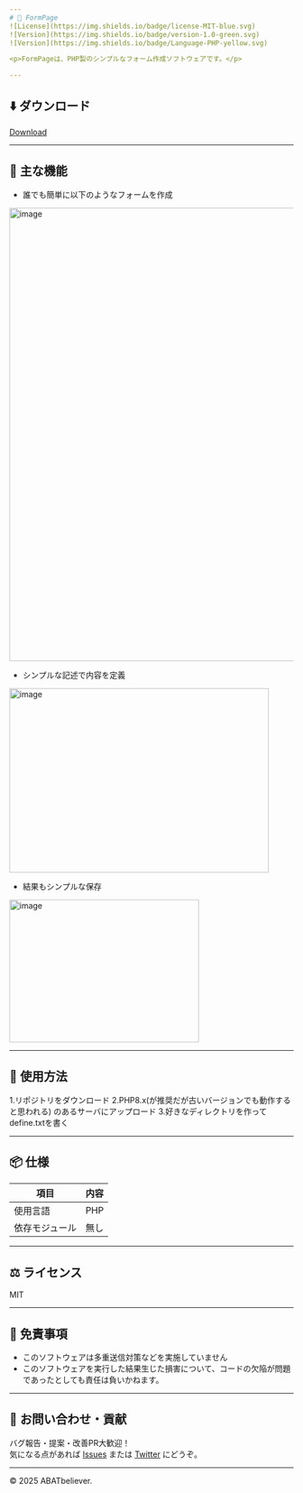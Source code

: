 ```yaml
---
# 💫 FormPage
![License](https://img.shields.io/badge/license-MIT-blue.svg)
![Version](https://img.shields.io/badge/version-1.0-green.svg)
![Version](https://img.shields.io/badge/Language-PHP-yellow.svg)

<p>FormPageは、PHP製のシンプルなフォーム作成ソフトウェアです。</p>

---
```

## ⬇️ ダウンロード
[Download](https://github.com/ABATBeliever/FormPage.PHP/releases)

---

## 🫠 主な機能
- 誰でも簡単に以下のようなフォームを作成
<img width="692" height="804" alt="image" src="https://github.com/user-attachments/assets/a07169dd-a749-4d37-869e-241460970cdf" />

- シンプルな記述で内容を定義
<img width="460" height="327" alt="image" src="https://github.com/user-attachments/assets/738874e8-8412-4fa0-b8a3-737a3c5fb5f4" />

- 結果もシンプルな保存
<img width="336" height="253" alt="image" src="https://github.com/user-attachments/assets/0b92e42c-7201-43d9-8733-f4d5b914cf5f" />

---
## 🚀 使用方法

1.リポジトリをダウンロード
2.PHP8.x(が推奨だが古いバージョンでも動作すると思われる) のあるサーバにアップロード
3.好きなディレクトリを作ってdefine.txtを書く

---
## 📦 仕様

| 項目           | 内容                                      |
|----------------|-------------------------------------------|
| 使用言語        | PHP     |
| 依存モジュール  | 無し |

---

## ⚖ ライセンス

MIT

---

## 🔐 免責事項

- このソフトウェアは多重送信対策などを実施していません
- このソフトウェアを実行した結果生じた損害について、コードの欠陥が問題であったとしても責任は負いかねます。

---

## 🐾 お問い合わせ・貢献

バグ報告・提案・改善PR大歓迎！  
気になる点があれば [Issues](https://github.com/ABATBeliever/FormPage.PHP/issues) または [Twitter](https://x.com/abatbeliever) にどうぞ。

---

© 2025 ABATbeliever.
